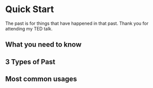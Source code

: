 # Quick Start

The past is for things that have happened in that past. Thank you for attending my TED talk.

## What you need to know

## 3 Types of Past

## Most common usages
